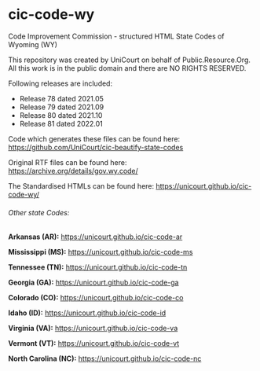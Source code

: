 # cic-code-wy

Code Improvement Commission - structured HTML State Codes of Wyoming (WY)

This repository was created by UniCourt on behalf of Public.Resource.Org. All this work is in the public domain and there are NO RIGHTS RESERVED.

Following releases are included:

 * Release 78 dated 2021.05
 * Release 79 dated 2021.09
 * Release 80 dated 2021.10
 * Release 81 dated 2022.01


Code which generates these files can be found here: https://github.com/UniCourt/cic-beautify-state-codes

Original RTF files can be found here: https://archive.org/details/gov.wy.code/

The Standardised HTMLs can be found here: https://unicourt.github.io/cic-code-wy/

 ###### Other state Codes:

 **Arkansas (AR):** https://unicourt.github.io/cic-code-ar

 **Mississippi (MS):** https://unicourt.github.io/cic-code-ms

 **Tennessee (TN):** https://unicourt.github.io/cic-code-tn

 **Georgia (GA):** https://unicourt.github.io/cic-code-ga

 **Colorado (CO):** https://unicourt.github.io/cic-code-co

 **Idaho (ID):** https://unicourt.github.io/cic-code-id

 **Virginia (VA):** https://unicourt.github.io/cic-code-va

 **Vermont (VT):** https://unicourt.github.io/cic-code-vt
 
 **North Carolina (NC):** https://unicourt.github.io/cic-code-nc